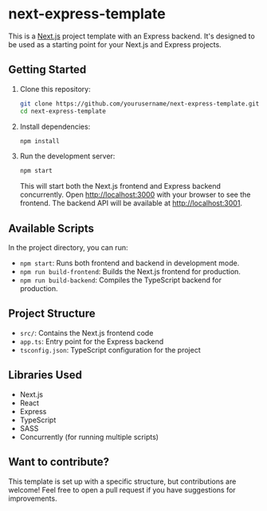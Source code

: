 # next-express-template

This is a [Next.js](https://nextjs.org/) project template with an Express backend. It's designed to be used as a starting point for your Next.js and Express projects.

## Getting Started

1. Clone this repository:
   ```bash
   git clone https://github.com/yourusername/next-express-template.git
   cd next-express-template
   ```

2. Install dependencies:
   ```bash
   npm install
   ```

3. Run the development server:
   ```bash
   npm start
   ```

   This will start both the Next.js frontend and Express backend concurrently.
   Open [http://localhost:3000](http://localhost:3000) with your browser to see the frontend.
   The backend API will be available at [http://localhost:3001](http://localhost:3001).

## Available Scripts

In the project directory, you can run:

- `npm start`: Runs both frontend and backend in development mode.
- `npm run build-frontend`: Builds the Next.js frontend for production.
- `npm run build-backend`: Compiles the TypeScript backend for production.

## Project Structure

- `src/`: Contains the Next.js frontend code
- `app.ts`: Entry point for the Express backend
- `tsconfig.json`: TypeScript configuration for the project

## Libraries Used

- Next.js
- React
- Express
- TypeScript
- SASS
- Concurrently (for running multiple scripts)

## Want to contribute?

This template is set up with a specific structure, but contributions are welcome! Feel free to open a pull request if you have suggestions for improvements.